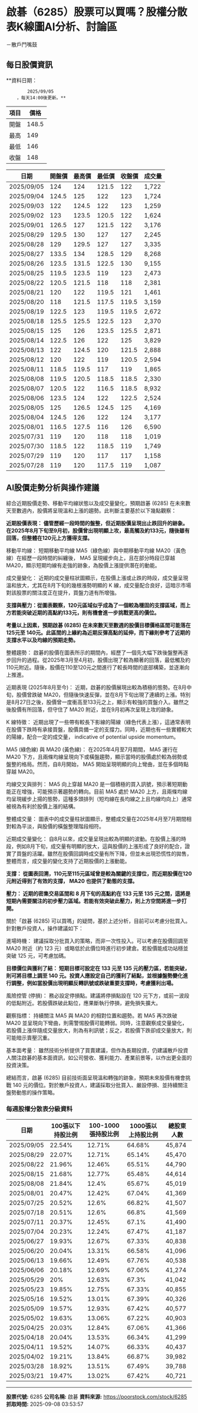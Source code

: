 # 啟碁（6285）股票可以買嗎？股權分散表K線圖AI分析、討論區
－散戶鬥嘴鼓

## 每日股價資訊

**資料日期：
        
            2025/09/05
        ，每天14:00後更新。**

| 項目 | 價格 |
|------|------|
| 開盤 | 148.5 |
| 最高 | 149 |
| 最低 | 146 |
| 收盤 | 148 |

| 日期 | 開盤價 | 最高價 | 最低價 | 收盤價 | 成交量 |
|------|--------|--------|--------|--------|--------|
| 2025/09/05 | 124 | 124 | 121.5 | 122 | 1,722 |
| 2025/09/04 | 124.5 | 125 | 122 | 123 | 1,724 |
| 2025/09/03 | 122 | 124.5 | 122 | 123 | 1,259 |
| 2025/09/02 | 123 | 123.5 | 120.5 | 122 | 1,624 |
| 2025/09/01 | 126.5 | 127 | 121.5 | 122 | 3,176 |
| 2025/08/29 | 129.5 | 130 | 127 | 127 | 2,245 |
| 2025/08/28 | 129 | 129.5 | 127 | 127 | 3,335 |
| 2025/08/27 | 133.5 | 134 | 128.5 | 129 | 8,268 |
| 2025/08/26 | 123.5 | 131.5 | 122.5 | 130 | 9,155 |
| 2025/08/25 | 119.5 | 123.5 | 119 | 123 | 2,473 |
| 2025/08/22 | 120.5 | 121.5 | 118 | 118 | 2,381 |
| 2025/08/21 | 120 | 122 | 119.5 | 121 | 1,461 |
| 2025/08/20 | 118 | 121.5 | 117.5 | 119.5 | 3,159 |
| 2025/08/19 | 122.5 | 123 | 119.5 | 119.5 | 2,672 |
| 2025/08/18 | 125.5 | 125.5 | 122.5 | 123 | 2,370 |
| 2025/08/15 | 125 | 126 | 123.5 | 125.5 | 2,871 |
| 2025/08/14 | 122.5 | 126 | 122 | 125 | 3,829 |
| 2025/08/13 | 122 | 124.5 | 120 | 121.5 | 2,888 |
| 2025/08/12 | 120 | 122 | 119 | 120.5 | 2,594 |
| 2025/08/11 | 118.5 | 119.5 | 117 | 119 | 1,865 |
| 2025/08/08 | 119.5 | 120.5 | 118.5 | 118.5 | 2,330 |
| 2025/08/07 | 120.5 | 122 | 116.5 | 118.5 | 8,932 |
| 2025/08/06 | 123.5 | 124 | 122 | 122.5 | 2,524 |
| 2025/08/05 | 125 | 126.5 | 124.5 | 125 | 4,169 |
| 2025/08/04 | 124.5 | 126 | 122 | 124 | 3,177 |
| 2025/08/01 | 116.5 | 127.5 | 116 | 126 | 6,590 |
| 2025/07/31 | 119 | 120 | 118 | 118 | 1,019 |
| 2025/07/30 | 118.5 | 122 | 118.5 | 119 | 1,749 |
| 2025/07/29 | 119 | 120 | 117 | 117 | 1,158 |
| 2025/07/28 | 119 | 120 | 117.5 | 119 | 1,087 |

## AI股價走勢分析與操作建議

綜合近期股價走勢、移動平均線狀態以及成交量變化，預期啟碁 (6285) 在未來數天至數週內，股價將呈現溫和上漲的趨勢。此判斷主要基於以下幾點觀察：

**近期股價表現： 儘管歷經一段時間的盤整，但近期股價呈現出止跌回升的跡象。在2025年8月下旬至9月初，股價曾出現明顯上攻，最高觸及約133元，隨後雖有回落，但整體在120元上方獲得支撐。**

移動平均線： 短期移動平均線 MA5（綠色線）與中期移動平均線 MA20（黃色線）在經歷一段時間的糾纏後， MA5 呈現緩步向上，且在部分時段已穿越 MA20，顯示短期均線有走強的跡象，為股價上漲提供潛在的動能。

成交量變化： 近期的成交量柱狀圖顯示，在股價上漲或止跌的時段，成交量呈現溫和放大，尤其在8月下旬的幾根漲勢明顯的 K 線，成交量配合良好，這暗示市場對該股票的關注度正在提升，買盤力道有所增強。

**支撐與壓力：從圖表觀察，120元區域似乎成為了一個較為穩固的支撐區域，而上方若能突破近期的高點約133元，則有機會進一步挑戰更高的價位。**

**考量以上因素，預期啟碁 (6285) 在未來數天至數週的股價目標價格區間可能落在 125元至 140元。此區間的上緣約為近期反彈高點的延伸，而下緣則參考了近期的支撐水平以及均線的預期走勢。**

整體趨勢： 啟碁的股價在圖表所示的期間內，經歷了一個先大幅下跌後盤整再逐步回升的過程。從2025年3月至4月初，股價出現了較為顯著的回落，最低觸及約110元附近。隨後，股價在110至120元之間進行了較長時間的底部構築，並逐漸向上推進。

近期表現 (2025年8月至今)： 近期，啟碁的股價展現出較為積極的態勢。在8月中旬，股價曾跌破 MA20，但隨後快速反彈，並在8月下旬出現了連續的上漲。特別是8月27日之後，股價曾一度衝高至133元之上，顯示有較強的買盤介入。雖然之後股價有所回落，但守住了 MA20 附近，並在9月初再次呈現上攻的跡象。

K 線特徵： 近期出現了一些帶有較長下影線的陽線（綠色代表上漲），這通常表明在股價下跌時有承接買盤，股價具備一定的支撐力。同時，近期也有一些實體較大的陽線，配合一定的成交量， indicative of potential upside momentum。

MA5 (綠色線) 與 MA20 (黃色線)： 在2025年4月至7月期間， MA5 運行在 MA20 下方，且兩條均線呈現向下或橫盤趨勢，顯示當時的股價處於較為弱勢或盤整的格局。然而，自8月開始， MA5 開始呈現明顯的向上彎曲，並在多個時點穿越 MA20。

均線交叉與排列： MA5 向上穿越 MA20 是一個積極的買入訊號，預示著短期動能正在增強，可能預示著趨勢的轉向。目前 MA5 處於 MA20 上方，且兩條均線均呈現緩步上揚的態勢，這種多頭排列（短均線在長均線之上且均線均向上）通常被視為有利於股價上漲的結構。

整體成交量： 圖表中的成交量柱狀圖顯示，整體成交量在2025年4月至7月期間相對較為平淡，與股價的橫盤整理階段相符。

近期成交量變化： 自8月以來，成交量呈現出較為明顯的波動。在股價上漲的時段，例如8月下旬，成交量有明顯的放大，這與股價的上漲形成了良好的配合，證實了買盤的活躍。雖然在股價回調時成交量有所下降，但並未出現恐慌性的拋售，整體而言，成交量的變化支持了近期股價的上漲動能。

**支撐： 從圖表回溯，110元至115元區域曾是較為關鍵的支撐位，而近期股價在120元附近得到了有效的支撐， MA20 也提供了動態的支撐。**

**壓力： 近期的密集交易區間和 8 月下旬的高點約在 133 元至 135 元之間，這將是短期內需要關注的初步壓力區域。若能有效突破此壓力，則上方空間將進一步打開。**

關於「啟碁 (6285) 可以買嗎」的疑問，基於上述分析，目前可以考慮分批買入。針對散戶投資人，操作建議如下：

進場時機： 建議採取分批買入的策略，而非一次性投入。可以考慮在股價回調至 MA20 附近（約 123 元）或略低於此價位時進行初步建倉。若股價能成功站穩並突破 125 元，可考慮加碼。

**目標價位與獲利了結： 短期目標可設定在 133 元至 135 元的壓力區，若能突破，則可將目標上調至 140 元。投資人應設定自己的獲利了結點，並根據盤勢變化進行調整，例如當股價出現明顯反轉訊號或跌破重要支撐時，考慮獲利出場。**

風險控管 (停損)： 務必設定停損點。建議將停損點設在 120 元下方，或前一波段的低點附近。若股價跌破此點位，應果斷執行停損，避免損失擴大。

觀察指標： 持續關注 MA5 與 MA20 的相對位置和趨勢。若 MA5 再次跌破 MA20 並呈現向下彎曲，則需警惕股價可能轉弱。同時，注意觀察成交量變化，若股價上漲伴隨成交量放大，則為有利訊號；反之，若股價下跌卻成交量放大，則可能暗示賣壓沉重。

基本面考量： 雖然技術分析提供了買賣建議，但作為長期投資，仍建議散戶投資人關注啟碁的基本面資訊，如公司營收、獲利能力、產業前景等，以作出更全面的投資決策。

總結而言，啟碁 (6285) 目前技術面呈現溫和轉強的跡象，預期未來股價有機會挑戰 140 元的價位。對於散戶投資人，建議採取分批買入、嚴設停損、並持續關注盤勢動態的操作策略。

### 每週股權分散表分級資料

| 日期 | 100張以下持股比例 | 100-1000張持股比例 | 1000張以上持股比例 | 總股東人數 |
|------|-------------------|--------------------|--------------------|----------|
| 2025/09/05 | 22.54% | 12.71% | 64.68% | 45,874 |
| 2025/08/29 | 22.07% | 12.71% | 65.14% | 45,470 |
| 2025/08/22 | 21.96% | 12.46% | 65.51% | 44,790 |
| 2025/08/15 | 21.68% | 12.77% | 65.48% | 44,614 |
| 2025/08/08 | 21.84% | 12.4% | 65.67% | 45,019 |
| 2025/08/01 | 20.47% | 12.42% | 67.04% | 41,369 |
| 2025/07/25 | 20.52% | 12.6% | 66.82% | 41,507 |
| 2025/07/18 | 20.51% | 12.6% | 66.8% | 41,569 |
| 2025/07/11 | 20.37% | 12.45% | 67.1% | 41,490 |
| 2025/07/04 | 20.23% | 12.24% | 67.47% | 41,187 |
| 2025/06/27 | 19.93% | 12.67% | 67.33% | 40,838 |
| 2025/06/20 | 20.04% | 13.31% | 66.58% | 41,096 |
| 2025/06/13 | 19.66% | 12.49% | 67.76% | 40,538 |
| 2025/06/06 | 20.18% | 12.69% | 67.06% | 41,274 |
| 2025/05/29 | 20% | 12.63% | 67.3% | 41,042 |
| 2025/05/23 | 19.85% | 12.75% | 67.33% | 40,855 |
| 2025/05/16 | 19.52% | 13.01% | 67.39% | 40,326 |
| 2025/05/09 | 19.57% | 12.93% | 67.42% | 40,577 |
| 2025/05/02 | 19.63% | 13.06% | 67.22% | 40,903 |
| 2025/04/25 | 20.03% | 12.84% | 67.06% | 41,366 |
| 2025/04/18 | 20.04% | 13.53% | 66.34% | 41,299 |
| 2025/04/11 | 19.52% | 14.07% | 66.33% | 40,437 |
| 2025/04/02 | 19.21% | 13.84% | 66.87% | 39,982 |
| 2025/03/28 | 18.92% | 13.51% | 67.49% | 39,788 |
| 2025/03/21 | 19.47% | 13.02% | 67.42% | 40,721 |

---

**股票代號:** 6285
**公司名稱:** 啟碁
**資料來源:** https://poorstock.com/stock/6285
**抓取時間:** 2025-09-08 03:53:57